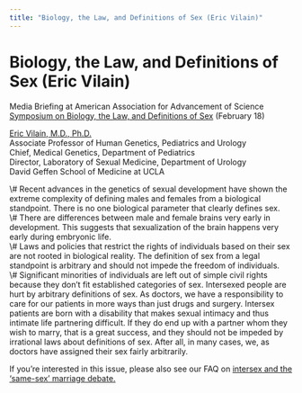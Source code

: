```yaml
---
title: "Biology, the Law, and Definitions of Sex (Eric Vilain)"
---
```


# Biology, the Law, and Definitions of Sex (Eric Vilain)

<p>Media Briefing at American Association for Advancement of Science <a href="/node/691">Symposium on Biology, the Law, and Definitions of Sex</a> (February 18)  </p>

<p><a href="http://www.uclaaccess.ucla.edu/cfm/access_faculty.CFM?FacultyKey=430">Eric Vilain, M.D., Ph.D.</a>  <br />
Associate Professor of Human Genetics, Pediatrics and Urology  <br />
Chief, Medical Genetics, Department of Pediatrics  <br />
Director, Laboratory of Sexual Medicine, Department of Urology  <br />
David Geffen School of Medicine at <span class="caps">UCLA</span>  </p>

<p>\# Recent advances in the genetics of sexual development have shown the extreme complexity of defining males and females from a biological standpoint. There is no one biological parameter that clearly defines sex.  <br />
\# There are differences between male and female brains very early in development. This suggests that sexualization of the brain happens very early during embryonic life.  <br />
\# Laws and policies that restrict the rights of individuals based on their sex are not rooted in biological reality. The definition of sex from a legal standpoint is arbitrary and should not impede the freedom of individuals.  <br />
\# Significant minorities of individuals are left out of simple civil rights because they don&#8217;t fit established categories of sex. Intersexed people are hurt by arbitrary definitions of sex. As doctors, we have a responsibility to care for our patients in more ways than just drugs and surgery. Intersex patients are born with a disability that makes sexual intimacy and thus intimate life partnering difficult. If they do end up with a partner whom they wish to marry, that is a great success, and they should not be impeded by irrational laws about definitions of sex. After all, in many cases, we, as doctors have assigned their sex fairly arbitrarily.  </p>

<p>If you&#8217;re interested in this issue, please also see our <span class="caps">FAQ</span> on <a href="/faq/marriage">intersex and the &#8216;same-sex&#8217; marriage debate.</a></p>